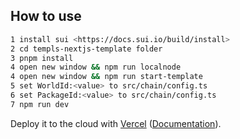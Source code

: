 ## How to use
```bash
1 install sui <https://docs.sui.io/build/install>
2 cd templs-nextjs-template folder 
3 pnpm install
4 open new window && npm run localnode
4 open new window && npm run start-template
5 set WorldId:<value> to src/chain/config.ts
6 set PackageId:<value> to src/chain/config.ts
7 npm run dev
```

Deploy it to the cloud with [Vercel](https://vercel.com/new?utm_source=github&utm_medium=readme&utm_campaign=next-example) ([Documentation](https://nextjs.org/docs/deployment)).
